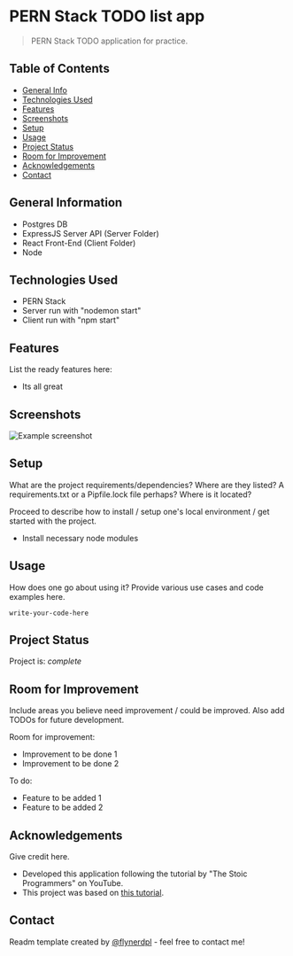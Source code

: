 # PERN Stack TODO list app
> PERN Stack TODO application for practice.


## Table of Contents
* [General Info](#general-information)
* [Technologies Used](#technologies-used)
* [Features](#features)
* [Screenshots](#screenshots)
* [Setup](#setup)
* [Usage](#usage)
* [Project Status](#project-status)
* [Room for Improvement](#room-for-improvement)
* [Acknowledgements](#acknowledgements)
* [Contact](#contact)
<!-- * [License](#license) -->


## General Information
- Postgres DB
- ExpressJS Server API (Server Folder)
- React Front-End (Client Folder)
- Node
<!-- You don't have to answer all the questions - just the ones relevant to your project. -->


## Technologies Used
- PERN Stack
- Server run with "nodemon start"
- Client run with "npm start"


## Features
List the ready features here:
- Its all great


## Screenshots
![Example screenshot](./img/screenshot.png)
<!-- If you have screenshots you'd like to share, include them here. -->


## Setup
What are the project requirements/dependencies? Where are they listed? A requirements.txt or a Pipfile.lock file perhaps? Where is it located?

Proceed to describe how to install / setup one's local environment / get started with the project.

- Install necessary node modules


## Usage
How does one go about using it?
Provide various use cases and code examples here.

`write-your-code-here`


## Project Status
Project is: _complete_


## Room for Improvement
Include areas you believe need improvement / could be improved. Also add TODOs for future development.

Room for improvement:
- Improvement to be done 1
- Improvement to be done 2

To do:
- Feature to be added 1
- Feature to be added 2


## Acknowledgements
Give credit here.
- Developed this application following the tutorial by "The Stoic Programmers" on YouTube.
- This project was based on [this tutorial](https://www.youtube.com/watch?v=5vF0FGfa0RQ&t=3143s).


## Contact
Readm template created by [@flynerdpl](https://www.flynerd.pl/) - feel free to contact me!


<!-- Optional -->
<!-- ## License -->
<!-- This project is open source and available under the [... License](). -->

<!-- You don't have to include all sections - just the one's relevant to your project -->